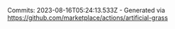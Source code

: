 Commits: 2023-08-16T05:24:13.533Z - Generated via https://github.com/marketplace/actions/artificial-grass
<br>
